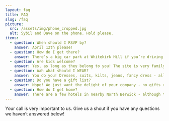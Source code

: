 ```yaml
---
layout: faq
title: FAQ
slug: /faq
picture:
  src: /assets/img/phone_cropped.jpg
  alt: Sybil and Dave on the phone. Hold please.
items:
  - question: When should I RSVP by?
    answer: April 12th please!
  - question: How do I get there?
    answer: There’s a big car park at Whitekirk Hill if you’re driving - otherwise get a train or bus to North Berwick, then taxi or the 120 bus (please note this is quite sporadic!) up to Whitekirk Hill.
  - question: Are kids welcome?
    answer: Yes, as long as they belong to you! The site is very family friendly, just let us know if you’re bringing your children and how many so we can feed them.
  - question: Aah what should I WEAR?
    answer: You do you! Dresses, suits, kilts, jeans, fancy dress - all welcome! Please bear in mind we have a rock ceilidh band and there might be rounders (both optional!) so wear or bring vaguely comfy shoes if you want to partake in either of those!
  - question: Do you have a gift list?
    answer: Nope! We just want the delight of your company - no gifts required. We have a fairly small flat and Sybil has mild hoarding tendencies so please don’t give us more things! If you’re absolutely desperate to give a gift, a small donation to our honeymoon would be lovely, but in no way expected or required!
  - question: How do I get home?
    answer: There are a few hotels in nearby North Berwick - although these do tend to fill up early so do book in plenty of time! We’re Looking into arranging a bus from Whitekirk Hill to Edinburgh, via North Berwick - let us know if you’d be interested in a seat - TBC!
---
```

<p>
Your call is very important to us. Give us a shout if you have any questions we haven’t answered below!
<p>
